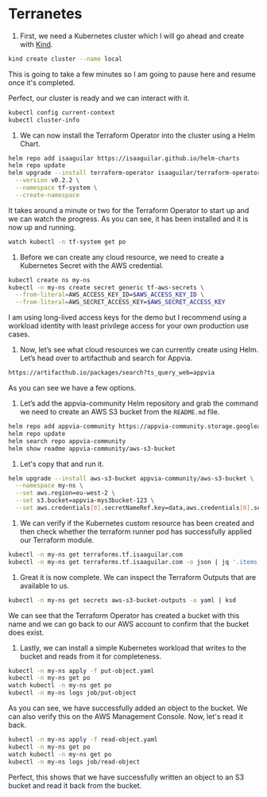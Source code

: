 # Terranetes

1. First, we need a Kubernetes cluster which I will go ahead and create with [Kind](https://kind.sigs.k8s.io/docs/user/quick-start/#installation).
```bash
kind create cluster --name local
```
  This is going to take a few minutes so I am going to pause here and resume once it's completed.

  Perfect, our cluster is ready and we can interact with it.
```bash
kubectl config current-context
kubectl cluster-info
```

1. We can now install the Terraform Operator into the cluster using a Helm Chart.
```bash
helm repo add isaaguilar https://isaaguilar.github.io/helm-charts
helm repo update
helm upgrade --install terraform-operator isaaguilar/terraform-operator \
  --version v0.2.2 \
  --namespace tf-system \
  --create-namespace
```
  It takes around a minute or two for the Terraform Operator to start up and we can watch the progress.
  As you can see, it has been installed and it is now up and running.
```bash
watch kubectl -n tf-system get po
```

1. Before we can create any cloud resource, we need to create a Kubernetes Secret with the AWS credential.
```bash
kubectl create ns my-ns
kubectl -n my-ns create secret generic tf-aws-secrets \
  --from-literal=AWS_ACCESS_KEY_ID=$AWS_ACCESS_KEY_ID \
  --from-literal=AWS_SECRET_ACCESS_KEY=$AWS_SECRET_ACCESS_KEY
```
I am using long-lived access keys for the demo but I recommend using a workload identity with least privilege access for your own production use cases.

1. Now, let’s see what cloud resources we can currently create using Helm. Let’s head over to artifacthub and search for Appvia.
```bash
https://artifacthub.io/packages/search?ts_query_web=appvia
```
As you can see we have a few options.

1. Let’s add the appvia-community Helm repository and grab the command we need to create an AWS S3 bucket from the `README.md` file.
```bash
helm repo add appvia-community https://appvia-community.storage.googleapis.com
helm repo update
helm search repo appvia-community
helm show readme appvia-community/aws-s3-bucket
```

1. Let's copy that and run it.
```bash
helm upgrade --install aws-s3-bucket appvia-community/aws-s3-bucket \
  --namespace my-ns \
  --set aws.region=eu-west-2 \
  --set s3.bucket=appvia-mys3bucket-123 \
  --set aws.credentials[0].secretNameRef.key=data,aws.credentials[0].secretNameRef.name=tf-aws-secrets,aws.credentials[0].secretNameRef.namespace=my-ns  
```

1. We can verify if the Kubernetes custom resource has been created and then check whether the terraform runner pod has successfully applied our Terraform module.
```bash
kubectl -n my-ns get terraforms.tf.isaaguilar.com
kubectl -n my-ns get terraforms.tf.isaaguilar.com -o json | jq '.items[].status.stages[] | select(.podType=="apply")'
```

1. Great it is now complete. We can inspect the Terraform Outputs that are available to us.
```bash
kubectl -n my-ns get secrets aws-s3-bucket-outputs -o yaml | ksd
```
  We can see that the Terraform Operator has created a bucket with this name and we can go back to our AWS account to confirm that the bucket does exist.

1. Lastly, we can install a simple Kubernetes workload that writes to the bucket and reads from it for completeness.
```bash
kubectl -n my-ns apply -f put-object.yaml
kubectl -n my-ns get po
watch kubectl -n my-ns get po
kubectl -n my-ns logs job/put-object
```
  As you can see, we have successfully added an object to the bucket.
  We can also verify this on the AWS Management Console.
  Now, let's read it back.
```bash
kubectl -n my-ns apply -f read-object.yaml
kubectl -n my-ns get po
watch kubectl -n my-ns get po
kubectl -n my-ns logs job/read-object
```

Perfect, this shows that we have successfully written an object to an S3 bucket and read it back from the bucket.

